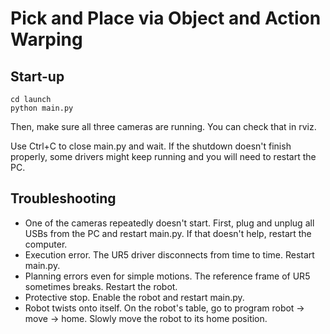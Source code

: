 # Pick and Place via Object and Action Warping

## Start-up

```
cd launch
python main.py
```

Then, make sure all three cameras are running. You can check that in rviz.

Use Ctrl+C to close main.py and wait. If the shutdown doesn't finish properly, some drivers might keep running and you will need to restart the PC.

## Troubleshooting

* One of the cameras repeatedly doesn't start. First, plug and unplug all USBs from the PC and restart main.py. If that doesn't help, restart the computer.
* Execution error. The UR5 driver disconnects from time to time. Restart main.py.
* Planning errors even for simple motions. The reference frame of UR5 sometimes breaks. Restart the robot.
* Protective stop. Enable the robot and restart main.py.
* Robot twists onto itself. On the robot's table, go to program robot -> move -> home. Slowly move the robot to its home position.
